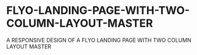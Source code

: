 # FLYO-LANDING-PAGE-WITH-TWO-COLUMN-LAYOUT-MASTER
A RESPONSIVE DESIGN OF A FLYO LANDING PAGE WITH TWO COLUMN LAYOUT MASTER
